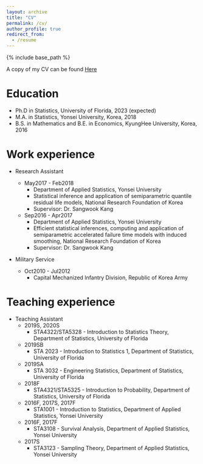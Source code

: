 ```yaml
---
layout: archive
title: "CV"
permalink: /cv/
author_profile: true
redirect_from:
  - /resume
---
```


{% include base_path %}

A copy of my CV can be found [Here](http://woojungbae.github.io/files/CV.pdf)

Education
======
* Ph.D in Statistics, University of Florida, 2023 (expected)
* M.A. in Statistics, Yonsei University, Korea, 2018
* B.S. in Mathematics and B.E. in Economics, KyungHee University, Korea, 2016

Work experience
======
* Research Assistant
  - May2017 - Feb2018
    + Department of Applied Statistics, Yonsei University
    + Statistical inference and application of semiparametric quantile residual life models, National Research Foundation of Korea
    + Supervisor: Dr. Sangwook Kang
  - Sep2016 - Apr2017
    + Department of Applied Statistics, Yonsei University
    + Efficient statistical inferences, computing and application of semiparametric accelerated failure time models with induced smoothing, National Research Foundation of Korea
    + Supervisor: Dr. Sangwook Kang

* Military Service
  - Oct2010 - Jul2012
    + Capital Mechanized Infantry Division, Republic of Korea Army
    
Teaching experience
======
* Teaching Assistant
  - 2019S, 2020S
    + STA4322/STA5328 - Introduction to Statistics Theory, Department of Statistics, University of Florida
  - 2019SB
    + STA 2023 - Introduction to Statistics 1, Department of Statistics, University of Florida
  - 2019SA
    + STA 3032 - Engineering Statistics, Department of Statistics, University of Florida
  - 2018F
    + STA4321/STA5325 - Introduction to Probability, Department of Statistics, University of Florida
  - 2016F, 2017S, 2017F
    + STA1001 - Introduction to Statistics, Department of Applied Statistics, Yonsei University
  - 2016F, 2017F
    + STA3108 - Survival Analysis, Department of Applied Statistics, Yonsei University
  - 2017S
    + STA3123 - Sampling Theory, Department of Applied Statistics, Yonsei University
